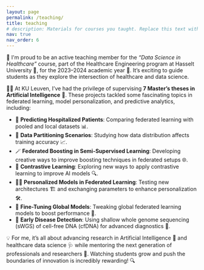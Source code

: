 ```yaml
---
layout: page
permalink: /teaching/
title: teaching
# description: Materials for courses you taught. Replace this text with your description.
nav: true
nav_order: 6
---
```


🌟 I'm proud to be an active teaching member for the _“Data Science in Healthcare”_ course, part of the Healthcare Engineering program at Hasselt University 🏫, for the 2023–2024 academic year 📅. It’s exciting to guide students as they explore the intersection of healthcare and data science.

👨‍🏫 At KU Leuven, I’ve had the privilege of supervising **7 Master’s theses in Artificial Intelligence** 🧠. These projects tackled some fascinating topics in federated learning, model personalization, and predictive analytics, including:

- 🏥 **Predicting Hospitalized Patients**: Comparing federated learning with pooled and local datasets 📊.
- 📂 **Data Partitioning Scenarios**: Studying how data distribution affects training accuracy 📈.
- 🪄 **Federated Boosting in Semi-Supervised Learning**: Developing creative ways to improve boosting techniques in federated setups 🌐.
- 🧩 **Contrastive Learning**: Exploring new ways to apply contrastive learning to improve AI models 🔍.
- 🧑‍🔧 **Personalized Models in Federated Learning**: Testing new architectures 🏗️ and exchanging parameters to enhance personalization 🛠️.
- 🎯 **Fine-Tuning Global Models**: Tweaking global federated learning models to boost performance 🔧.
- 🧬 **Early Disease Detection**: Using shallow whole genome sequencing (sWGS) of cell-free DNA (cfDNA) for advanced diagnostics 🔬.

💡 For me, it’s all about advancing research in Artificial Intelligence 🤖 and healthcare data science 🩺 while mentoring the next generation of professionals and researchers 🌱. Watching students grow and push the boundaries of innovation is incredibly rewarding! 🔍
